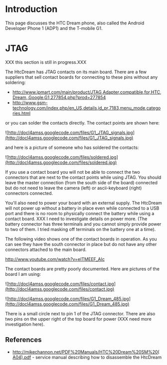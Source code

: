 # Introduction #

This page discusses the HTC Dream phone, also called
the Android Developer Phone 1 (ADP1) and the T-mobile G1.

# JTAG #
XXX this section is still in progress.XXX

The HtcDream has JTAG contacts on its main board.
There are a few suppliers that sell contact boards
for connecting to these pins without any soldering:
  * http://www.ipmart.com/main/product/JTAG,Adapter,compatible,for,HTC,Dream,,Google,G1,277854.php?prod=277854
  * http://www.gsm-technology.com/index.php/en_US,details,id_pr,7183,menu_mode,categories.html

or you can solder the contacts directly.  The contact
points are shown here:

![http://docl4amss.googlecode.com/files/G1_JTAG_signals.jpg](http://docl4amss.googlecode.com/files/G1_JTAG_signals.jpg)

and here is a picture of someone who has soldered
the contacts:

![http://docl4amss.googlecode.com/files/soldered.jpg](http://docl4amss.googlecode.com/files/soldered.jpg)

If you use a contact board you will not be able to
connect the two connectors that are next to the
contact points while using JTAG.  You should
leave the master connection (from the south side
of the board) connected but do not need to leave
the camera (left) or ascii-keyboard (right) connectors
connected.

You'll also need to power your board
with an external supply.
The HtcDream will not power up without a battery
in place even while connected to a USB port and
there is no room to physically connect the battery
while using a contact board.
XXX I need to investigate
details on power more. (The battery connector has
three terminals and you cannot simply provide power
to two of them.  I tried masking off terminals on
the battery one at a time).

The following video shows one of the contact boards in operation.
As you can see they have the south connector in place but
do not have any other connectors attached to the main board.

http://www.youtube.com/watch?v=eITMEEF_AIc



The contact boards are pretty poorly documented.  Here are
pictures of the board I am using:

![http://docl4amss.googlecode.com/files/contact.jpg](http://docl4amss.googlecode.com/files/contact.jpg)

![http://docl4amss.googlecode.com/files/G1_Dream_485.jpg](http://docl4amss.googlecode.com/files/G1_Dream_485.jpg)

There is a small circle next to pin 1 of the JTAG connector.
There are also two pins on the upper right of the top board
for power (XXX need more investigation here).

## References ##
  * http://mikechannon.net/PDF%20Manuals/HTC%20Dream%20SM%20(A04).pdf - service manual describing how to disassemble the HtcDream